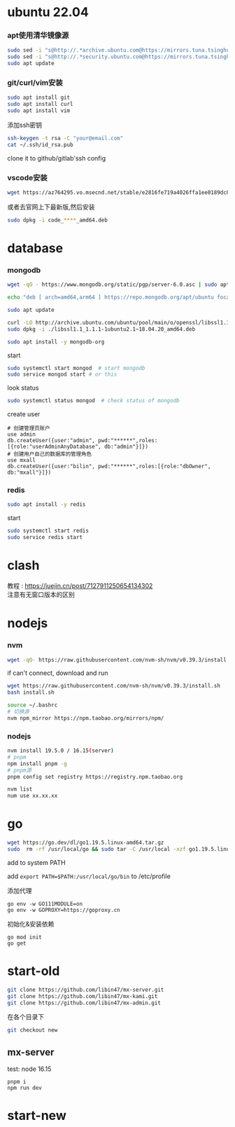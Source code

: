 # ubuntu 22.04
### apt使用清华镜像源
```bash
sudo sed -i "s@http://.*archive.ubuntu.com@https://mirrors.tuna.tsinghua.edu.cn@g" /etc/apt/sources.list
sudo sed -i "s@http://.*security.ubuntu.com@https://mirrors.tuna.tsinghua.edu.cn@g" /etc/apt/sources.list
sudo apt update
```

### git/curl/vim安装
```bash
sudo apt install git
sudo apt install curl
sudo apt install vim
```
添加ssh密钥
```bash
ssh-keygen -t rsa -C "your@email.com"
cat ~/.ssh/id_rsa.pub
```
clone it to github/gitlab'ssh config
### vscode安装
```bash
wget https://az764295.vo.msecnd.net/stable/e2816fe719a4026ffa1ee0189dc89bdfdbafb164/code_1.75.0-1675266613_amd64.deb
```
或者去官网上下最新版,然后安装
```bash
sudo dpkg -i code_****_amd64.deb
```
# database
### mongodb
```bash
wget -qO - https://www.mongodb.org/static/pgp/server-6.0.asc | sudo apt-key add -

echo "deb [ arch=amd64,arm64 ] https://repo.mongodb.org/apt/ubuntu focal/mongodb-org/6.0 multiverse" | sudo tee /etc/apt/sources.list.d/mongodb-org-6.0.list

sudo apt update

curl -LO http://archive.ubuntu.com/ubuntu/pool/main/o/openssl/libssl1.1_1.1.1-1ubuntu2.1~18.04.20_amd64.deb
sudo dpkg -i ./libssl1.1_1.1.1-1ubuntu2.1~18.04.20_amd64.deb

sudo apt install -y mongodb-org
```
start
```bash
sudo systemctl start mongod  # start mongodb
sudo service mongod start # or this
```
look status
```bash
sudo systemctl status mongod  # check status of mongodb
```
create user
```
# 创建管理员账户
use admin
db.createUser({user:"admin", pwd:"******",roles:[{role:"userAdminAnyDatabase", db:"admin"}]})
# 创建用户自己的数据库的管理角色
use mxall
db.createUser({user:"bilin", pwd:"******",roles:[{role:"dbOwner", db:"mxall"}]})
```
### redis
```bash
sudo apt install -y redis
```
start
```bash
sudo systemctl start redis
sudo service redis start
```

# clash
教程 : https://juejin.cn/post/7127911250654134302    
注意有无窗口版本的区别


# nodejs
### nvm
```bash
wget -qO- https://raw.githubusercontent.com/nvm-sh/nvm/v0.39.3/install.sh | bash
```
if can't connect, download and run
```bash
wget https://raw.githubusercontent.com/nvm-sh/nvm/v0.39.3/install.sh
bash install.sh
```

```bash
source ~/.bashrc
# 切换源
nvm npm_mirror https://npm.taobao.org/mirrors/npm/
```
### nodejs
```bash
nvm install 19.5.0 / 16.15(server)
# pnpm
npm install pnpm -g
# pnpm源
pnpm config set registry https://registry.npm.taobao.org
```

```bash
nvm list
num use xx.xx.xx
```

# go
```bash
wget https://go.dev/dl/go1.19.5.linux-amd64.tar.gz
sudo  rm -rf /usr/local/go && sudo tar -C /usr/local -xzf go1.19.5.linux-amd64.tar.gz
```
add to system PATH

add ```export PATH=$PATH:/usr/local/go/bin``` to /etc/profile    

添加代理
```
go env -w GO111MODULE=on
go env -w GOPROXY=https://goproxy.cn
```
初始化&安装依赖
```
go mod init
go get
```

# start-old
```bash
git clone https://github.com/libin47/mx-server.git
git clone https://github.com/libin47/mx-kami.git
git clone https://github.com/libin47/mx-admin.git
```
在各个目录下
```bash
git checkout new
```

## mx-server
test:
node 16.15
```
pnpm i
npm run dev
```



# start-new











